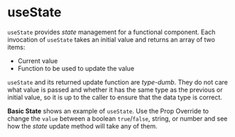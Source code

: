 # useState

`useState` provides _state_ management for a functional component. Each invocation of `useState` takes an initial value and returns an array of two items:
* Current value
* Function to be used to update the value

`useState` and its returned update function are _type-dumb_. They do not care what value is passed and whether it has the same type as the previous or initial value, so it is up to the caller to ensure that the data type is correct.

__Basic State__ shows an example of `useState`. Use the Prop Override to change the `value` between a boolean `true`/`false`, string, or number and see how the _state_ update method will take any of them.
